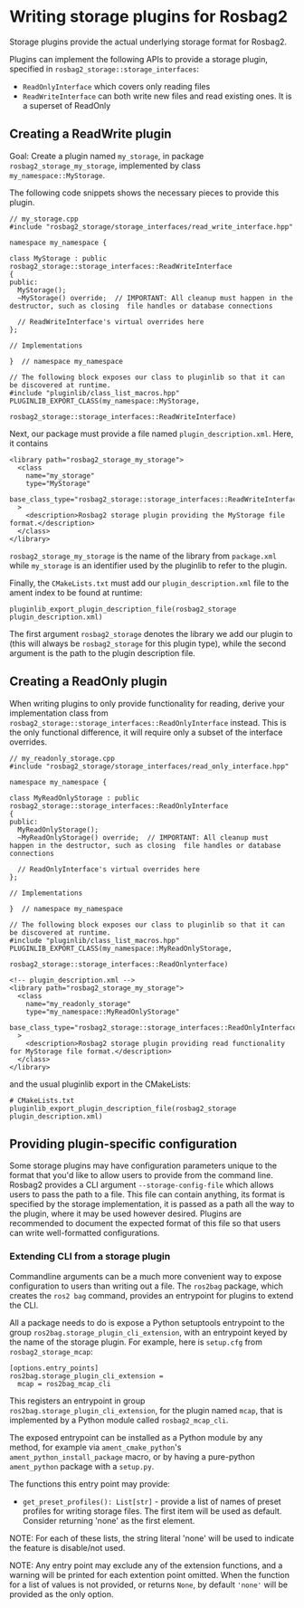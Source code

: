 # Writing storage plugins for Rosbag2

Storage plugins provide the actual underlying storage format for Rosbag2.

Plugins can implement the following APIs to provide a storage plugin, specified in `rosbag2_storage::storage_interfaces`:
* `ReadOnlyInterface` which covers only reading files
* `ReadWriteInterface` can both write new files and read existing ones. It is a superset of ReadOnly

## Creating a ReadWrite plugin

Goal: Create a plugin named `my_storage`, in package `rosbag2_storage_my_storage`, implemented by class `my_namespace::MyStorage`.

The following code snippets shows the necessary pieces to provide this plugin.


```
// my_storage.cpp
#include "rosbag2_storage/storage_interfaces/read_write_interface.hpp"

namespace my_namespace {

class MyStorage : public rosbag2_storage::storage_interfaces::ReadWriteInterface
{
public:
  MyStorage();
  ~MyStorage() override;  // IMPORTANT: All cleanup must happen in the destructor, such as closing  file handles or database connections

  // ReadWriteInterface's virtual overrides here
};

// Implementations

}  // namespace my_namespace

// The following block exposes our class to pluginlib so that it can be discovered at runtime.
#include "pluginlib/class_list_macros.hpp"
PLUGINLIB_EXPORT_CLASS(my_namespace::MyStorage,
                       rosbag2_storage::storage_interfaces::ReadWriteInterface)
```

Next, our package must provide a file named `plugin_description.xml`.
Here, it contains

```
<library path="rosbag2_storage_my_storage">
  <class
    name="my_storage"
    type="MyStorage"
    base_class_type="rosbag2_storage::storage_interfaces::ReadWriteInterface"
  >
    <description>Rosbag2 storage plugin providing the MyStorage file format.</description>
  </class>
</library>
```

`rosbag2_storage_my_storage` is the name of the library from `package.xml` while `my_storage` is an identifier used by the pluginlib to refer to the plugin.

Finally, the `CMakeLists.txt` must add our `plugin_description.xml` file to the ament index to be found at runtime:

```
pluginlib_export_plugin_description_file(rosbag2_storage plugin_description.xml)
```

The first argument `rosbag2_storage` denotes the library we add our plugin to (this will always be `rosbag2_storage` for this plugin type), while the second argument is the path to the plugin description file.

## Creating a ReadOnly plugin

When writing plugins to only provide functionality for reading, derive your implementation class from `rosbag2_storage::storage_interfaces::ReadOnlyInterface` instead.
This is the only functional difference, it will require only a subset of the interface overrides.

```
// my_readonly_storage.cpp
#include "rosbag2_storage/storage_interfaces/read_only_interface.hpp"

namespace my_namespace {

class MyReadOnlyStorage : public rosbag2_storage::storage_interfaces::ReadOnlyInterface
{
public:
  MyReadOnlyStorage();
  ~MyReadOnlyStorage() override;  // IMPORTANT: All cleanup must happen in the destructor, such as closing  file handles or database connections

  // ReadOnlyInterface's virtual overrides here
};

// Implementations

}  // namespace my_namespace

// The following block exposes our class to pluginlib so that it can be discovered at runtime.
#include "pluginlib/class_list_macros.hpp"
PLUGINLIB_EXPORT_CLASS(my_namespace::MyReadOnlyStorage,
                       rosbag2_storage::storage_interfaces::ReadOnlynterface)
```

```
<!-- plugin_description.xml -->
<library path="rosbag2_storage_my_storage">
  <class
    name="my_readonly_storage"
    type="my_namespace::MyReadOnlyStorage"
    base_class_type="rosbag2_storage::storage_interfaces::ReadOnlyInterface"
  >
    <description>Rosbag2 storage plugin providing read functionality for MyStorage file format.</description>
  </class>
</library>
```

and the usual pluginlib export in the CMakeLists:

```
# CMakeLists.txt
pluginlib_export_plugin_description_file(rosbag2_storage plugin_description.xml)
```

## Providing plugin-specific configuration

Some storage plugins may have configuration parameters unique to the format that you'd like to allow users to provide from the command line.
Rosbag2 provides a CLI argument `--storage-config-file` which allows users to pass the path to a file.
This file can contain anything, its format is specified by the storage implementation, it is passed as a path all the way to the plugin, where it may be used however desired.
Plugins are recommended to document the expected format of this file so that users can write well-formatted configurations.

### Extending CLI from a storage plugin

Commandline arguments can be a much more convenient way to expose configuration to users than writing out a file.
The `ros2bag` package, which creates the `ros2 bag` command, provides an entrypoint for plugins to extend the CLI.

All a package needs to do is expose a Python setuptools entrypoint to the group `ros2bag.storage_plugin_cli_extension`, with an entrypoint keyed by the name of the storage plugin. For example, here is `setup.cfg` from `rosbag2_storage_mcap`:

```
[options.entry_points]
ros2bag.storage_plugin_cli_extension =
  mcap = ros2bag_mcap_cli
```

This registers an entrypoint in group `ros2bag.storage_plugin_cli_extension`, for the plugin named `mcap`, that is implemented by a Python module called `rosbag2_mcap_cli`.

The exposed entrypoint can be installed as a Python module by any method, for example via `ament_cmake_python`'s `ament_python_install_package` macro, or by having a pure-python `ament_python` package with a `setup.py`.

The functions this entry point may provide:

* `get_preset_profiles(): List[str]` - provide a list of names of preset profiles for writing storage files. The first item will be used as default. Consider returning 'none' as the first element.

NOTE: For each of these lists, the string literal 'none' will be used to indicate the feature is disable/not used.

NOTE: Any entry point may exclude any of the extension functions, and a warning will be printed for each extention point omitted. When the function for a list of values is not provided, or returns `None`, by default `'none'` will be provided as the only option.
